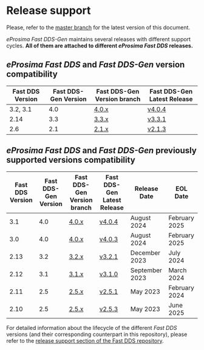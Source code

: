 # Release support


Please, refer to the [master branch](https://github.com/eProsima/Fast-DDS-Gen/blob/master/RELEASE_SUPPORT.md) for the latest version of this document.

*eProsima Fast DDS-Gen* maintains several releases with different support cycles.
**All of them are attached to different *eProsima Fast DDS* releases.**

## *eProsima Fast DDS* and *Fast DDS-Gen* version compatibility

|Fast DDS Version|Fast DDS-Gen Version|Fast DDS-Gen Version branch|Fast DDS-Gen Latest Release|
|----------------|--------------------|---------------------------|---------------------------|
|3.2, 3.1|4.0|[4.0.x](https://github.com/eProsima/Fast-DDS-Gen/tree/4.0.x)|[v4.0.4](https://github.com/eProsima/Fast-DDS-Gen/releases/tag/v4.0.4)|
|2.14|3.3|[3.3.x](https://github.com/eProsima/Fast-DDS-Gen/tree/3.3.x)|[v3.3.1](https://github.com/eProsima/Fast-DDS-Gen/releases/tag/v3.3.1)|
|2.6|2.1|[2.1.x](https://github.com/eProsima/Fast-DDS-Gen/tree/2.1.x)|[v2.1.3](https://github.com/eProsima/Fast-DDS-Gen/releases/tag/v2.1.3)|

## *eProsima Fast DDS* and *Fast DDS-Gen* previously supported versions compatibility

|Fast DDS Version|Fast DDS-Gen Version|Fast DDS-Gen Version branch|Fast DDS-Gen Latest Release|Release Date|EOL Date|
|----------------|----------------|-----------------------|-----------------------|------------|--------|
|3.1|4.0|[4.0.x](https://github.com/eProsima/Fast-DDS-Gen/tree/4.0.x)|[v4.0.4](https://github.com/eProsima/Fast-DDS-Gen/releases/tag/v4.0.4)|August 2024|February 2025|
|3.0|4.0|[4.0.x](https://github.com/eProsima/Fast-DDS-Gen/tree/4.0.x)|[v4.0.3](https://github.com/eProsima/Fast-DDS-Gen/releases/tag/v4.0.3)|August 2024|February 2025|
|2.13|3.2|[3.2.x](https://github.com/eProsima/Fast-DDS-Gen/tree/3.2.x)|[v3.2.1](https://github.com/eProsima/Fast-DDS-Gen/releases/tag/v3.2.1)|December 2023|July 2024|
|2.12|3.1|[3.1.x](https://github.com/eProsima/Fast-DDS-Gen/tree/3.1.x)|[v3.1.0](https://github.com/eProsima/Fast-DDS-Gen/releases/tag/v3.1.0)|September 2023|March 2024|
|2.11|2.5|[2.5.x](https://github.com/eProsima/Fast-DDS-Gen/tree/2.5.x)|[v2.5.1](https://github.com/eProsima/Fast-DDS-Gen/releases/tag/v2.5.1)|May 2023|February 2024|
|2.10|2.5|[2.5.x](https://github.com/eProsima/Fast-DDS-Gen/tree/2.5.x)|[v2.5.3](https://github.com/eProsima/Fast-DDS-Gen/releases/tag/v2.5.3)|May 2023|June 2025|

For detailed information about the lifecycle of the different *Fast DDS* versions (and their corresponding counterpart in this repository), please refer to the [release support section of the Fast DDS repository](https://github.com/eProsima/Fast-DDS/blob/master/RELEASE_SUPPORT.md).
